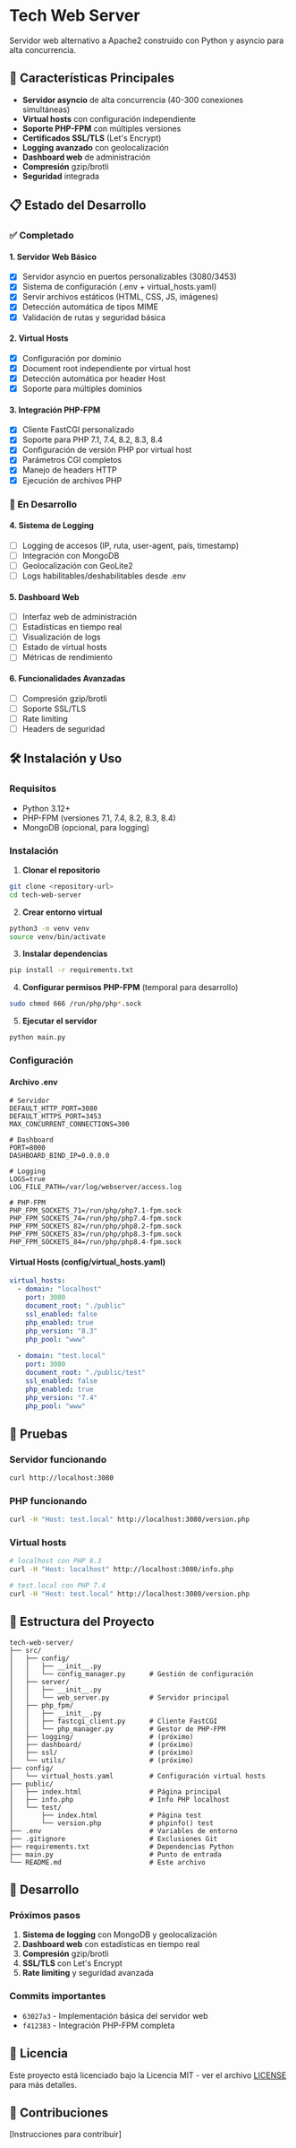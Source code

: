 # Tech Web Server

Servidor web alternativo a Apache2 construido con Python y asyncio para alta concurrencia.

## 🚀 Características Principales

- **Servidor asyncio** de alta concurrencia (40-300 conexiones simultáneas)
- **Virtual hosts** con configuración independiente
- **Soporte PHP-FPM** con múltiples versiones
- **Certificados SSL/TLS** (Let's Encrypt)
- **Logging avanzado** con geolocalización
- **Dashboard web** de administración
- **Compresión** gzip/brotli
- **Seguridad** integrada

## 📋 Estado del Desarrollo

### ✅ Completado

#### 1. Servidor Web Básico
- [x] Servidor asyncio en puertos personalizables (3080/3453)
- [x] Sistema de configuración (.env + virtual_hosts.yaml)
- [x] Servir archivos estáticos (HTML, CSS, JS, imágenes)
- [x] Detección automática de tipos MIME
- [x] Validación de rutas y seguridad básica

#### 2. Virtual Hosts
- [x] Configuración por dominio
- [x] Document root independiente por virtual host
- [x] Detección automática por header Host
- [x] Soporte para múltiples dominios

#### 3. Integración PHP-FPM
- [x] Cliente FastCGI personalizado
- [x] Soporte para PHP 7.1, 7.4, 8.2, 8.3, 8.4
- [x] Configuración de versión PHP por virtual host
- [x] Parámetros CGI completos
- [x] Manejo de headers HTTP
- [x] Ejecución de archivos PHP

### 🔄 En Desarrollo

#### 4. Sistema de Logging
- [ ] Logging de accesos (IP, ruta, user-agent, país, timestamp)
- [ ] Integración con MongoDB
- [ ] Geolocalización con GeoLite2
- [ ] Logs habilitables/deshabilitables desde .env

#### 5. Dashboard Web
- [ ] Interfaz web de administración
- [ ] Estadísticas en tiempo real
- [ ] Visualización de logs
- [ ] Estado de virtual hosts
- [ ] Métricas de rendimiento

#### 6. Funcionalidades Avanzadas
- [ ] Compresión gzip/brotli
- [ ] Soporte SSL/TLS
- [ ] Rate limiting
- [ ] Headers de seguridad

## 🛠️ Instalación y Uso

### Requisitos
- Python 3.12+
- PHP-FPM (versiones 7.1, 7.4, 8.2, 8.3, 8.4)
- MongoDB (opcional, para logging)

### Instalación

1. **Clonar el repositorio**
```bash
git clone <repository-url>
cd tech-web-server
```

2. **Crear entorno virtual**
```bash
python3 -m venv venv
source venv/bin/activate
```

3. **Instalar dependencias**
```bash
pip install -r requirements.txt
```

4. **Configurar permisos PHP-FPM** (temporal para desarrollo)
```bash
sudo chmod 666 /run/php/php*.sock
```

5. **Ejecutar el servidor**
```bash
python main.py
```

### Configuración

#### Archivo .env
```env
# Servidor
DEFAULT_HTTP_PORT=3080
DEFAULT_HTTPS_PORT=3453
MAX_CONCURRENT_CONNECTIONS=300

# Dashboard
PORT=8000
DASHBOARD_BIND_IP=0.0.0.0

# Logging
LOGS=true
LOG_FILE_PATH=/var/log/webserver/access.log

# PHP-FPM
PHP_FPM_SOCKETS_71=/run/php/php7.1-fpm.sock
PHP_FPM_SOCKETS_74=/run/php/php7.4-fpm.sock
PHP_FPM_SOCKETS_82=/run/php/php8.2-fpm.sock
PHP_FPM_SOCKETS_83=/run/php/php8.3-fpm.sock
PHP_FPM_SOCKETS_84=/run/php/php8.4-fpm.sock
```

#### Virtual Hosts (config/virtual_hosts.yaml)
```yaml
virtual_hosts:
  - domain: "localhost"
    port: 3080
    document_root: "./public"
    ssl_enabled: false
    php_enabled: true
    php_version: "8.3"
    php_pool: "www"
  
  - domain: "test.local"
    port: 3080
    document_root: "./public/test"
    ssl_enabled: false
    php_enabled: true
    php_version: "7.4"
    php_pool: "www"
```

## 🧪 Pruebas

### Servidor funcionando
```bash
curl http://localhost:3080
```

### PHP funcionando
```bash
curl -H "Host: test.local" http://localhost:3080/version.php
```

### Virtual hosts
```bash
# localhost con PHP 8.3
curl -H "Host: localhost" http://localhost:3080/info.php

# test.local con PHP 7.4
curl -H "Host: test.local" http://localhost:3080/version.php
```

## 📁 Estructura del Proyecto

```
tech-web-server/
├── src/
│   ├── config/
│   │   ├── __init__.py
│   │   └── config_manager.py      # Gestión de configuración
│   ├── server/
│   │   ├── __init__.py
│   │   └── web_server.py          # Servidor principal
│   ├── php_fpm/
│   │   ├── __init__.py
│   │   ├── fastcgi_client.py      # Cliente FastCGI
│   │   └── php_manager.py         # Gestor de PHP-FPM
│   ├── logging/                   # (próximo)
│   ├── dashboard/                 # (próximo)
│   ├── ssl/                       # (próximo)
│   └── utils/                     # (próximo)
├── config/
│   └── virtual_hosts.yaml         # Configuración virtual hosts
├── public/
│   ├── index.html                 # Página principal
│   ├── info.php                   # Info PHP localhost
│   └── test/
│       ├── index.html             # Página test
│       └── version.php            # phpinfo() test
├── .env                           # Variables de entorno
├── .gitignore                     # Exclusiones Git
├── requirements.txt               # Dependencias Python
├── main.py                        # Punto de entrada
└── README.md                      # Este archivo
```

## 🔧 Desarrollo

### Próximos pasos
1. **Sistema de logging** con MongoDB y geolocalización
2. **Dashboard web** con estadísticas en tiempo real
3. **Compresión** gzip/brotli
4. **SSL/TLS** con Let's Encrypt
5. **Rate limiting** y seguridad avanzada

### Commits importantes
- `63027a3` - Implementación básica del servidor web
- `f412383` - Integración PHP-FPM completa

## 📝 Licencia

Este proyecto está licenciado bajo la Licencia MIT - ver el archivo [LICENSE](LICENSE) para más detalles.

## 🤝 Contribuciones

[Instrucciones para contribuir]
